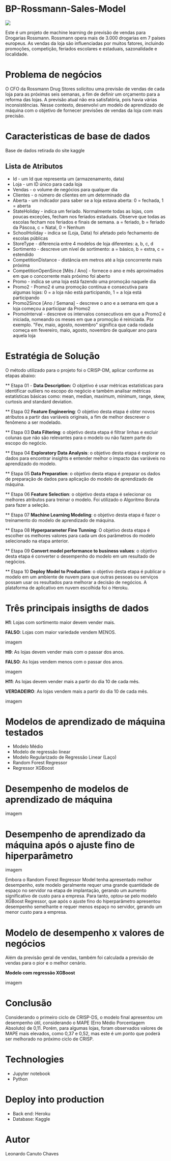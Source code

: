 # BP-Rossmann-Sales-Model

![](https://github.com/Leonardo-Canuto/DSProducao2/blob/master/img/negocio-digital-800x445.jpg)


Este é um projeto de machine learning de previsão de vendas para Drogarias Rossmann.
Rossmann opera mais de 3.000 drogarias em 7 países europeus.  As vendas da loja são influenciadas por muitos fatores, incluindo promoções, competição, feriados escolares e estaduais, sazonalidade e localidade. 

# Problema de negócios
O CFO da Rossmann Drug Stores solicitou uma previsão de vendas de cada loja para as próximas seis semanas, a fim de definir um orçamento para a reforma das lojas. A previsão atual não era satisfatória, pois havia várias inconsistências. Nesse contexto, desenvolvi um modelo de aprendizado de máquina com o objetivo de fornecer previsões de vendas da loja com mais precisão.

# Caracteristicas de base de dados
Base de dados retirada do site kaggle

## Lista de Atributos
- Id - um Id que representa um (armazenamento, data) 
- Loja - um ID único para cada loja
- Vendas - o volume de negócios para qualquer dia
- Clientes - o número de clientes em um determinado dia
- Aberta - um indicador para saber se a loja estava aberta: 0 = fechada, 1 = aberta
- StateHoliday - indica um feriado. Normalmente todas as lojas, com poucas exceções, fecham nos feriados estaduais. Observe que todas as escolas fecham nos feriados e finais de semana. a = feriado, b = feriado da Páscoa, c = Natal, 0 = Nenhum
- SchoolHoliday - indica se (Loja, Data) foi afetado pelo fechamento de escolas públicas
- StoreType - diferencia entre 4 modelos de loja diferentes: a, b, c, d
- Sortimento - descreve um nível de sortimento: a = básico, b = extra, c = estendido
- CompetitionDistance - distância em metros até a loja concorrente mais próxima
- CompetitionOpenSince [Mês / Ano] - fornece o ano e mês aproximados em que o concorrente mais próximo foi aberto
- Promo - indica se uma loja está fazendo uma promoção naquele dia
- Promo2 - Promo2 é uma promoção contínua e consecutiva para algumas lojas: 0 = a loja não está participando, 1 = a loja está participando
- Promo2Since [Ano / Semana] - descreve o ano e a semana em que a loja começou a participar da Promo2
- PromoInterval - descreve os intervalos consecutivos em que a Promo2 é iniciada, nomeando os meses em que a promoção é reiniciada. Por exemplo. "Fev, maio, agosto, novembro" significa que cada rodada começa em fevereiro, maio, agosto, novembro de qualquer ano para aquela loja

# Estratégia de Solução
O método utilizado para o projeto foi o CRISP-DM, aplicar conforme as etapas abaixo:

** Etapa 01 - **Data Description:**  O objetivo é usar métricas estatísticas para identificar outliers no escopo do negócio e também analisar métricas estatísticas básicas como: mean, median, maximum, minimum, range, skew, curtosis and standard deviation.

** Etapa 02 **Feature Engineering**: O objetivo desta etapa é obter novos atributos a partir das variáveis ​​originais, a fim de melhor descrever o fenômeno a ser modelado.

** Etapa 03  **Data Filtering**: o objetivo desta etapa é filtrar linhas e excluir colunas que não são relevantes para o modelo ou não fazem parte do escopo do negócio.

** Etapa 04  **Exploratory Data Analysis**: o objetivo desta etapa é explorar os dados para encontrar insights e entender melhor o impacto das variáveis ​​no aprendizado do modelo.

** Etapa 05  **Data Preparation**: o objetivo desta etapa é preparar os dados de preparação de dados para aplicação do modelo de aprendizado de máquina.

** Etapa 06  **Feature Selection**: o objetivo desta etapa é selecionar os melhores atributos para treinar o modelo. Foi utilizado o Algoritmo Boruta para fazer a seleção.

** Etapa 07  **Machine Learning Modeling**: o objetivo desta etapa é fazer o treinamento do modelo de aprendizado de máquina.

** Etapa 08  **Hyperparameter Fine Tunning**: O objetivo desta etapa é escolher os melhores valores para cada um dos parâmetros do modelo selecionado na etapa anterior.

** Etapa 09  **Convert model performance to business values**: o objetivo desta etapa é converter o desempenho do modelo em um resultado de negócios.

** Etapa 10  **Deploy Model to Production**: o objetivo desta etapa é publicar o modelo em um ambiente de nuvem para que outras pessoas ou serviços possam usar os resultados para melhorar a decisão de negócios. A plataforma de aplicativo em nuvem escolhida foi o Heroku.

# Três principais insigths de dados
**H1**: Lojas com sortimento maior devem vender mais.

**FALSO**: Lojas com maior variedade vendem MENOS.

imagem

**H9**: As lojas devem vender mais com o passar dos anos.

**FALSO**: As lojas vendem menos com o passar dos anos.

imagem

 **H11**: As lojas devem vender mais a partir do dia 10 de cada mês.
 
**VERDADEIRO**: As lojas vendem mais a partir do dia 10 de cada mês.

imagem

# Modelos de aprendizado de máquina testados

- Modelo Médio
- Modelo de regressão linear
- Modelo Regularizado de Regressão Linear (Laço)
- Random Forest Regressor
- Regressor XGBoost

# Desempenho de modelos de aprendizado de máquina

imagem

# Desempenho de aprendizado da máquina após o ajuste fino de hiperparâmetro

imagem

Embora o Random Forest Regressor Model tenha apresentado melhor desempenho, este modelo geralmente requer uma grande quantidade de espaço no servidor na etapa de implantação, gerando um aumento significativo de custo para a empresa. Para tanto, optou-se pelo modelo XGBoost Regressor, que após o ajuste fino do hiperparâmetro apresentou desempenho semelhante e requer menos espaço no servidor, gerando um menor custo para a empresa.

# Modelo de desempenho x valores de negócios

Além da previsão geral de vendas, também foi calculada a previsão de vendas para o pior e o melhor cenário.

**Modelo com regressão XGBoost**

imagem


# Conclusão

Considerando o primeiro ciclo de CRISP-DS, o modelo final apresentou um desempenho útil, considerando o MAPE (Erro Médio Porcentagem Absoluto) de 0,11. Porém, para algumas lojas, foram observados valores de MAPE mais elevados, como 0,37 e 0,52, mas este é um ponto que poderá ser melhorado no próximo ciclo de CRISP.

# Technologies
- Jupyter notebook
- Python

# Deploy into production
- Back end: Heroku
- Database: Kaggle

# Autor
Leonardo Canuto Chaves
